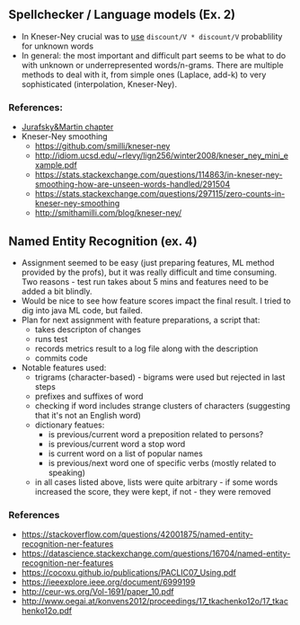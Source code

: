 ## Spellchecker / Language models (Ex. 2)

* In Kneser-Ney crucial was to [use](https://github.com/mrzasa/classic-nlp-course/blob/master/HW02-spellchecker/python/CustomLanguageModel.py#L98) `discount/V * discount/V` probablility for unknown words
* In general: the most important and difficult part seems to be what to do with unknown or underrepresented words/n-grams. There are multiple methods to deal with it, from simple ones (Laplace, add-k) to very sophisticated (interpolation, Kneser-Ney). 

### References:
* [Jurafsky&Martin chapter](https://web.stanford.edu/~jurafsky/slp3/3.pdf)
* Kneser-Ney smoothing
  * https://github.com/smilli/kneser-ney
  * http://idiom.ucsd.edu/~rlevy/lign256/winter2008/kneser_ney_mini_example.pdf
  * https://stats.stackexchange.com/questions/114863/in-kneser-ney-smoothing-how-are-unseen-words-handled/291504
  * https://stats.stackexchange.com/questions/297115/zero-counts-in-kneser-ney-smoothing
  * http://smithamilli.com/blog/kneser-ney/


## Named Entity Recognition (ex. 4)

* Assignment seemed to be easy (just preparing features, ML method provided by the profs), but it was really difficult and time consuming. Two reasons - test run takes about 5 mins and features need to be added a bit blindly.
* Would be nice to see how feature scores impact the final result. I tried to dig into java ML code, but failed.
* Plan for next assignment with feature preparations, a script that:
  * takes descripton of changes
  * runs test
  * records metrics result to a log file along with the description
  * commits code
* Notable features used:
  * trigrams (character-based) - bigrams were used but rejected in last steps
  * prefixes and suffixes of word
  * checking if word includes strange clusters of characters (suggesting that it's not an English word)
  * dictionary featues:
    * is previous/current word a preposition related to persons?
    * is previous/current word a stop word
    * is current word on a list of popular names
    * is previous/next word one of specific verbs (mostly related to speaking)
  * in all cases listed above, lists were quite arbitrary - if some words increased the score, they were kept, if not - they were removed
  
### References
* https://stackoverflow.com/questions/42001875/named-entity-recognition-ner-features
* https://datascience.stackexchange.com/questions/16704/named-entity-recognition-ner-features
* https://cocoxu.github.io/publications/PACLIC07_Using.pdf
* https://ieeexplore.ieee.org/document/6999199
* http://ceur-ws.org/Vol-1691/paper_10.pdf
* http://www.oegai.at/konvens2012/proceedings/17_tkachenko12o/17_tkachenko12o.pdf
